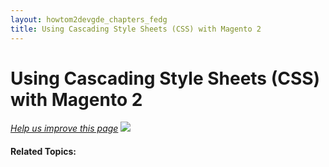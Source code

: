 ```yaml
---
layout: howtom2devgde_chapters_fedg
title: Using Cascading Style Sheets (CSS) with Magento 2 
---
```

 
# Using Cascading Style Sheets (CSS) with Magento 2

<p><a href="{{ site.githuburl }}guides/m2fedg/v1.0.0.0/css/css-overview.md" target="_blank"><em>Help us improve this page</em></a>&nbsp;<img src="{{ site.baseurl }}common/images/newWindow.gif"/></p>




#### Related Topics:

